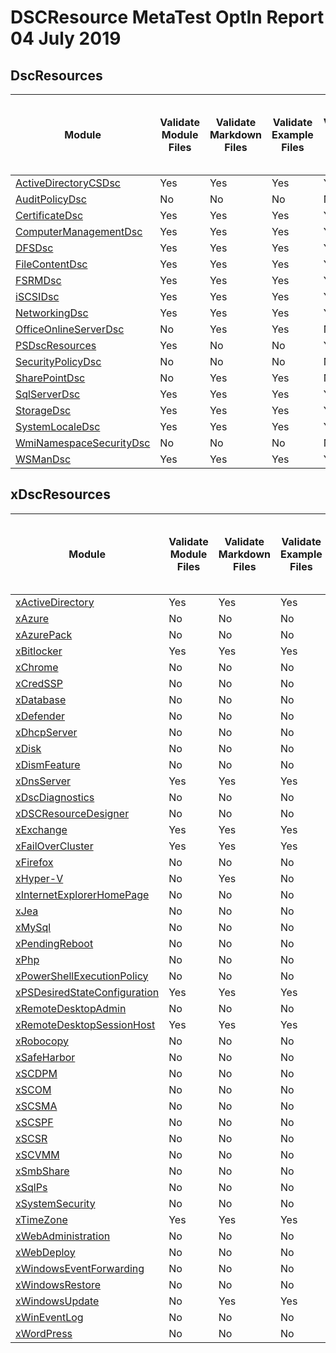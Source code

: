 # DSCResource MetaTest OptIn Report 04 July 2019

## DscResources

| Module | Validate<br>Module<br>Files | Validate<br>Markdown<br>Files | Validate<br>Example<br>Files | Validate<br>Script<br>Files | Spellcheck<br>Markdown<br>Files | Relative<br>Path<br>Length | Validate<br>Markdown<br>Links | Required<br>Script<br>Analyzer<br>Rules | Flagged<br>Script<br>Analyzer<br>Rules | New<br>Error-Level<br>Script<br>Analyzer<br>Rules | Custom<br>Script<br>Analyzer<br>Rules | Validate<br>Example<br>Files<br>To<br>Be<br>Published | Validate<br>Localization |
|-|-|-|-|-|-|-|-|-|-|-|-|-|-|
| [ActiveDirectoryCSDsc](https://github.com/PowerShell/ActiveDirectoryCSDsc) | Yes | Yes | Yes | Yes | No | Yes | Yes | Yes | Yes | Yes | Yes | Yes | Yes |
| [AuditPolicyDsc](https://github.com/PowerShell/AuditPolicyDsc) | No | No | No | No | No | No | No | No | No | No | No | No | No |
| [CertificateDsc](https://github.com/PowerShell/CertificateDsc) | Yes | Yes | Yes | Yes | No | Yes | Yes | Yes | Yes | Yes | Yes | Yes | Yes |
| [ComputerManagementDsc](https://github.com/PowerShell/ComputerManagementDsc) | Yes | Yes | Yes | Yes | No | Yes | Yes | Yes | Yes | Yes | Yes | Yes | No |
| [DFSDsc](https://github.com/PowerShell/DFSDsc) | Yes | Yes | Yes | Yes | No | No | No | Yes | Yes | Yes | Yes | No | No |
| [FileContentDsc](https://github.com/PowerShell/FileContentDsc) | Yes | Yes | Yes | Yes | No | Yes | Yes | Yes | Yes | Yes | Yes | Yes | No |
| [FSRMDsc](https://github.com/PowerShell/FSRMDsc) | Yes | Yes | Yes | Yes | No | Yes | Yes | Yes | Yes | Yes | Yes | Yes | No |
| [iSCSIDsc](https://github.com/PowerShell/iSCSIDsc) | Yes | Yes | Yes | Yes | No | Yes | Yes | No | Yes | Yes | Yes | Yes | No |
| [NetworkingDsc](https://github.com/PowerShell/NetworkingDsc) | Yes | Yes | Yes | Yes | No | Yes | Yes | Yes | Yes | Yes | Yes | Yes | Yes |
| [OfficeOnlineServerDsc](https://github.com/PowerShell/OfficeOnlineServerDsc) | No | Yes | Yes | No | No | No | No | No | No | No | No | No | No |
| [PSDscResources](https://github.com/PowerShell/PSDscResources) | Yes | No | No | Yes | No | Yes | No | No | No | No | No | No | No |
| [SecurityPolicyDsc](https://github.com/PowerShell/SecurityPolicyDsc) | No | No | No | No | No | No | No | No | No | No | No | No | No |
| [SharePointDsc](https://github.com/PowerShell/SharePointDsc) | No | Yes | Yes | No | No | No | No | No | No | No | No | No | No |
| [SqlServerDsc](https://github.com/PowerShell/SqlServerDsc) | Yes | Yes | Yes | Yes | No | Yes | Yes | Yes | Yes | Yes | Yes | No | Yes |
| [StorageDsc](https://github.com/PowerShell/StorageDsc) | Yes | Yes | Yes | Yes | No | Yes | Yes | Yes | Yes | Yes | Yes | Yes | No |
| [SystemLocaleDsc](https://github.com/PowerShell/SystemLocaleDsc) | Yes | Yes | Yes | Yes | No | No | No | No | No | No | No | No | No |
| [WmiNamespaceSecurityDsc](https://github.com/PowerShell/WmiNamespaceSecurityDsc) | No | No | No | No | No | No | No | No | No | No | No | No | No |
| [WSManDsc](https://github.com/PowerShell/WSManDsc) | Yes | Yes | Yes | Yes | No | Yes | Yes | Yes | Yes | Yes | Yes | Yes | No |

## xDscResources

| Module | Validate<br>Module<br>Files | Validate<br>Markdown<br>Files | Validate<br>Example<br>Files | Validate<br>Script<br>Files | Spellcheck<br>Markdown<br>Files | Relative<br>Path<br>Length | Validate<br>Markdown<br>Links | Required<br>Script<br>Analyzer<br>Rules | Flagged<br>Script<br>Analyzer<br>Rules | New<br>Error-Level<br>Script<br>Analyzer<br>Rules | Custom<br>Script<br>Analyzer<br>Rules | Validate<br>Example<br>Files<br>To<br>Be<br>Published | Validate<br>Localization |
|-|-|-|-|-|-|-|-|-|-|-|-|-|-|
| [xActiveDirectory](https://github.com/PowerShell/xActiveDirectory) | Yes | Yes | Yes | Yes | No | Yes | Yes | Yes | Yes | No | Yes | Yes | Yes |
| [xAzure](https://github.com/PowerShell/xAzure) | No | No | No | No | No | No | No | No | No | No | No | No | No |
| [xAzurePack](https://github.com/PowerShell/xAzurePack) | No | No | No | No | No | No | No | No | No | No | No | No | No |
| [xBitlocker](https://github.com/PowerShell/xBitlocker) | Yes | Yes | Yes | Yes | No | Yes | Yes | Yes | Yes | Yes | Yes | Yes | No |
| [xChrome](https://github.com/PowerShell/xChrome) | No | No | No | No | No | No | No | No | No | No | No | No | No |
| [xCredSSP](https://github.com/PowerShell/xCredSSP) | No | No | No | No | No | No | No | No | No | No | No | No | No |
| [xDatabase](https://github.com/PowerShell/xDatabase) | No | No | No | No | No | No | No | No | No | No | No | No | No |
| [xDefender](https://github.com/PowerShell/xDefender) | No | No | No | No | No | No | No | No | No | No | No | No | No |
| [xDhcpServer](https://github.com/PowerShell/xDhcpServer) | No | No | No | No | No | No | No | No | No | No | No | No | No |
| [xDisk](https://github.com/PowerShell/xDisk) | No | No | No | No | No | No | No | No | No | No | No | No | No |
| [xDismFeature](https://github.com/PowerShell/xDismFeature) | No | No | No | No | No | No | No | No | No | No | No | No | No |
| [xDnsServer](https://github.com/PowerShell/xDnsServer) | Yes | Yes | Yes | Yes | No | No | No | No | No | No | No | No | No |
| [xDscDiagnostics](https://github.com/PowerShell/xDscDiagnostics) | No | No | No | No | No | No | No | No | No | No | No | No | No |
| [xDSCResourceDesigner](https://github.com/PowerShell/xDSCResourceDesigner) | No | No | No | No | No | No | No | No | No | No | No | No | No |
| [xExchange](https://github.com/PowerShell/xExchange) | Yes | Yes | Yes | Yes | No | Yes | Yes | Yes | Yes | Yes | Yes | No | No |
| [xFailOverCluster](https://github.com/PowerShell/xFailOverCluster) | Yes | Yes | Yes | Yes | No | No | No | No | No | No | No | No | No |
| [xFirefox](https://github.com/PowerShell/xFirefox) | No | No | No | No | No | No | No | No | No | No | No | No | No |
| [xHyper-V](https://github.com/PowerShell/xHyper-V) | No | Yes | No | No | No | No | No | No | No | No | No | No | No |
| [xInternetExplorerHomePage](https://github.com/PowerShell/xInternetExplorerHomePage) | No | No | No | No | No | No | No | No | No | No | No | No | No |
| [xJea](https://github.com/PowerShell/xJea) | No | No | No | No | No | No | No | No | No | No | No | No | No |
| [xMySql](https://github.com/PowerShell/xMySql) | No | No | No | No | No | No | No | No | No | No | No | No | No |
| [xPendingReboot](https://github.com/PowerShell/xPendingReboot) | No | No | No | No | No | No | No | No | No | No | No | No | No |
| [xPhp](https://github.com/PowerShell/xPhp) | No | No | No | No | No | No | No | No | No | No | No | No | No |
| [xPowerShellExecutionPolicy](https://github.com/PowerShell/xPowerShellExecutionPolicy) | No | No | No | No | No | No | No | No | No | No | No | No | No |
| [xPSDesiredStateConfiguration](https://github.com/PowerShell/xPSDesiredStateConfiguration) | Yes | Yes | Yes | Yes | No | Yes | Yes | Yes | Yes | Yes | Yes | Yes | No |
| [xRemoteDesktopAdmin](https://github.com/PowerShell/xRemoteDesktopAdmin) | No | No | No | No | No | No | No | No | No | No | No | No | No |
| [xRemoteDesktopSessionHost](https://github.com/PowerShell/xRemoteDesktopSessionHost) | Yes | Yes | Yes | Yes | No | No | No | No | No | No | No | No | No |
| [xRobocopy](https://github.com/PowerShell/xRobocopy) | No | No | No | No | No | No | No | No | No | No | No | No | No |
| [xSafeHarbor](https://github.com/PowerShell/xSafeHarbor) | No | No | No | No | No | No | No | No | No | No | No | No | No |
| [xSCDPM](https://github.com/PowerShell/xSCDPM) | No | No | No | No | No | No | No | No | No | No | No | No | No |
| [xSCOM](https://github.com/PowerShell/xSCOM) | No | No | No | No | No | No | No | No | No | No | No | No | No |
| [xSCSMA](https://github.com/PowerShell/xSCSMA) | No | No | No | No | No | No | No | No | No | No | No | No | No |
| [xSCSPF](https://github.com/PowerShell/xSCSPF) | No | No | No | No | No | No | No | No | No | No | No | No | No |
| [xSCSR](https://github.com/PowerShell/xSCSR) | No | No | No | No | No | No | No | No | No | No | No | No | No |
| [xSCVMM](https://github.com/PowerShell/xSCVMM) | No | No | No | No | No | No | No | No | No | No | No | No | No |
| [xSmbShare](https://github.com/PowerShell/xSmbShare) | No | No | No | No | No | No | No | No | No | No | No | No | No |
| [xSqlPs](https://github.com/PowerShell/xSqlPs) | No | No | No | No | No | No | No | No | No | No | No | No | No |
| [xSystemSecurity](https://github.com/PowerShell/xSystemSecurity) | No | No | No | No | No | No | No | No | No | No | No | No | No |
| [xTimeZone](https://github.com/PowerShell/xTimeZone) | Yes | Yes | Yes | Yes | No | No | No | No | No | No | No | No | No |
| [xWebAdministration](https://github.com/PowerShell/xWebAdministration) | No | No | No | No | No | No | No | No | No | No | No | No | No |
| [xWebDeploy](https://github.com/PowerShell/xWebDeploy) | No | No | No | No | No | No | No | No | No | No | No | No | No |
| [xWindowsEventForwarding](https://github.com/PowerShell/xWindowsEventForwarding) | No | No | No | No | No | No | No | No | No | No | No | No | No |
| [xWindowsRestore](https://github.com/PowerShell/xWindowsRestore) | No | No | No | No | No | No | No | No | No | No | No | No | No |
| [xWindowsUpdate](https://github.com/PowerShell/xWindowsUpdate) | No | Yes | Yes | No | No | No | No | No | No | No | No | No | No |
| [xWinEventLog](https://github.com/PowerShell/xWinEventLog) | No | No | No | No | No | No | No | No | No | No | No | No | No |
| [xWordPress](https://github.com/PowerShell/xWordPress) | No | No | No | No | No | No | No | No | No | No | No | No | No |
